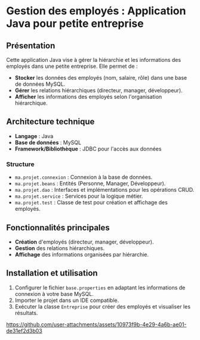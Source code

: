 # Gestion des employés : Application Java pour petite entreprise

## Présentation
Cette application Java vise à gérer la hiérarchie et les informations des employés dans une petite entreprise. Elle permet de :
- **Stocker** les données des employés (nom, salaire, rôle) dans une base de données MySQL.
- **Gérer** les relations hiérarchiques (directeur, manager, développeur).
- **Afficher** les informations des employés selon l'organisation hiérarchique.

## Architecture technique
- **Langage** : Java
- **Base de données** : MySQL
- **Framework/Bibliothèque** : JDBC pour l'accès aux données

### Structure
- `ma.projet.connexion` : Connexion à la base de données.
- `ma.projet.beans` : Entités (Personne, Manager, Développeur).
- `ma.projet.dao` : Interfaces et implémentations pour les opérations CRUD.
- `ma.projet.service` : Services pour la logique métier.
- `ma.projet.test` : Classe de test pour création et affichage des employés.

## Fonctionnalités principales
- **Création** d'employés (directeur, manager, développeur).
- **Gestion** des relations hiérarchiques.
- **Affichage** des informations organisées par hiérarchie.
 
## Installation et utilisation
1. Configurer le fichier `base.properties` en adaptant les informations de connexion à votre base MySQL.
2. Importer le projet dans un IDE compatible.
3. Exécuter la classe `Entreprise` pour créer des employés et visualiser les résultats.

 
 https://github.com/user-attachments/assets/10973f9b-4e29-4a6b-ae01-de31ef2d3b03


